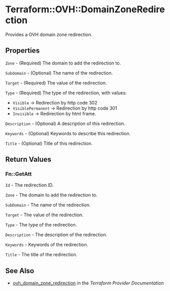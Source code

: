 # Terraform::OVH::DomainZoneRedirection

Provides a OVH domain zone redirection.

## Properties

`Zone` - (Required) The domain to add the redirection to.

`Subdomain` - (Optional) The name of the redirection.

`Target` - (Required) The value of the redirection.

`Type` - (Required) The type of the redirection, with values:
* `Visible` -> Redirection by http code 302
* `VisiblePermanent` -> Redirection by http code 301
* `Invisible` -> Redirection by html frame.

`Description` - (Optional) A description of this redirection.

`Keywords` - (Optional) Keywords to describe this redirection.

`Title` - (Optional) Title of this redirection.


## Return Values

### Fn::GetAtt

`Id` - The redirection ID.

`Zone` - The domain to add the redirection to.

`SubDomain` - The name of the redirection.

`Target` - The value of the redirection.

`Type` - The type of the redirection.

`Description` - The description of the redirection.

`Keywords` - Keywords  of the redirection.

`Title` - The title of the redirection.

## See Also

* [ovh_domain_zone_redirection](https://www.terraform.io/docs/providers/ovh/r/domain_zone_redirection.html) in the _Terraform Provider Documentation_